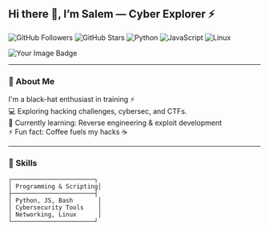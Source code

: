 ## Hi there 👋, I’m Salem — Cyber Explorer ⚡

![GitHub Followers](https://img.shields.io/github/followers/Salem-Sahmimi?style=social)
![GitHub Stars](https://img.shields.io/github/stars/Salem-Sahmimi?style=social)
![Python](https://img.shields.io/badge/Python-3.11-blue)
![JavaScript](https://img.shields.io/badge/JavaScript-ES6-yellow)
![Linux](https://img.shields.io/badge/Linux-Kali-black)

<!-- TryHackMe Badge -->
<img src="https://tryhackme-badges.s3.amazonaws.com/BRAIN404.png" alt="Your Image Badge" />

---

### 🖤 About Me
I'm a black-hat enthusiast in training ⚡  
💻 Exploring hacking challenges, cybersec, and CTFs.  
🌱 Currently learning: Reverse engineering & exploit development  
⚡ Fun fact: Coffee fuels my hacks ☕

---

### 💼 Skills
```text
┌───────────────────────┐
│ Programming & Scripting│
├───────────────────────┤
│ Python, JS, Bash       │
│ Cybersecurity Tools    │
│ Networking, Linux      │
└───────────────────────┘
